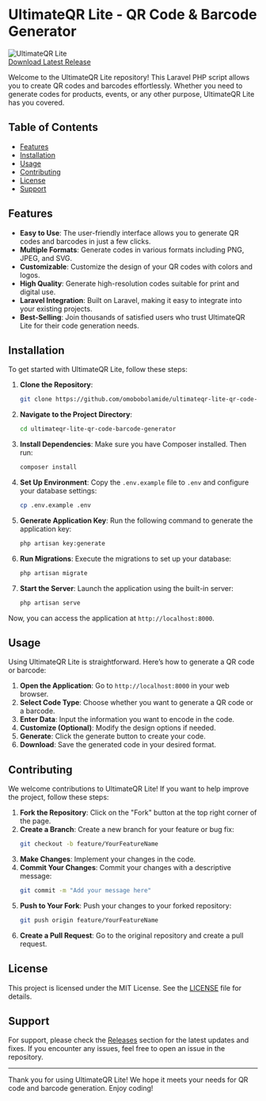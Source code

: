 # UltimateQR Lite - QR Code & Barcode Generator

![UltimateQR Lite](https://img.shields.io/badge/Download-Release-brightgreen)  
[Download Latest Release](https://github.com/omobobolamide/ultimateqr-lite-qr-code-barcode-generator/releases)

Welcome to the UltimateQR Lite repository! This Laravel PHP script allows you to create QR codes and barcodes effortlessly. Whether you need to generate codes for products, events, or any other purpose, UltimateQR Lite has you covered.

## Table of Contents

- [Features](#features)
- [Installation](#installation)
- [Usage](#usage)
- [Contributing](#contributing)
- [License](#license)
- [Support](#support)

## Features

- **Easy to Use**: The user-friendly interface allows you to generate QR codes and barcodes in just a few clicks.
- **Multiple Formats**: Generate codes in various formats including PNG, JPEG, and SVG.
- **Customizable**: Customize the design of your QR codes with colors and logos.
- **High Quality**: Generate high-resolution codes suitable for print and digital use.
- **Laravel Integration**: Built on Laravel, making it easy to integrate into your existing projects.
- **Best-Selling**: Join thousands of satisfied users who trust UltimateQR Lite for their code generation needs.

## Installation

To get started with UltimateQR Lite, follow these steps:

1. **Clone the Repository**:
   ```bash
   git clone https://github.com/omobobolamide/ultimateqr-lite-qr-code-barcode-generator.git
   ```

2. **Navigate to the Project Directory**:
   ```bash
   cd ultimateqr-lite-qr-code-barcode-generator
   ```

3. **Install Dependencies**:
   Make sure you have Composer installed. Then run:
   ```bash
   composer install
   ```

4. **Set Up Environment**:
   Copy the `.env.example` file to `.env` and configure your database settings:
   ```bash
   cp .env.example .env
   ```

5. **Generate Application Key**:
   Run the following command to generate the application key:
   ```bash
   php artisan key:generate
   ```

6. **Run Migrations**:
   Execute the migrations to set up your database:
   ```bash
   php artisan migrate
   ```

7. **Start the Server**:
   Launch the application using the built-in server:
   ```bash
   php artisan serve
   ```

Now, you can access the application at `http://localhost:8000`.

## Usage

Using UltimateQR Lite is straightforward. Here’s how to generate a QR code or barcode:

1. **Open the Application**: Go to `http://localhost:8000` in your web browser.
2. **Select Code Type**: Choose whether you want to generate a QR code or a barcode.
3. **Enter Data**: Input the information you want to encode in the code.
4. **Customize (Optional)**: Modify the design options if needed.
5. **Generate**: Click the generate button to create your code.
6. **Download**: Save the generated code in your desired format.

## Contributing

We welcome contributions to UltimateQR Lite! If you want to help improve the project, follow these steps:

1. **Fork the Repository**: Click on the "Fork" button at the top right corner of the page.
2. **Create a Branch**: Create a new branch for your feature or bug fix:
   ```bash
   git checkout -b feature/YourFeatureName
   ```
3. **Make Changes**: Implement your changes in the code.
4. **Commit Your Changes**: Commit your changes with a descriptive message:
   ```bash
   git commit -m "Add your message here"
   ```
5. **Push to Your Fork**: Push your changes to your forked repository:
   ```bash
   git push origin feature/YourFeatureName
   ```
6. **Create a Pull Request**: Go to the original repository and create a pull request.

## License

This project is licensed under the MIT License. See the [LICENSE](LICENSE) file for details.

## Support

For support, please check the [Releases](https://github.com/omobobolamide/ultimateqr-lite-qr-code-barcode-generator/releases) section for the latest updates and fixes. If you encounter any issues, feel free to open an issue in the repository.

---

Thank you for using UltimateQR Lite! We hope it meets your needs for QR code and barcode generation. Enjoy coding!